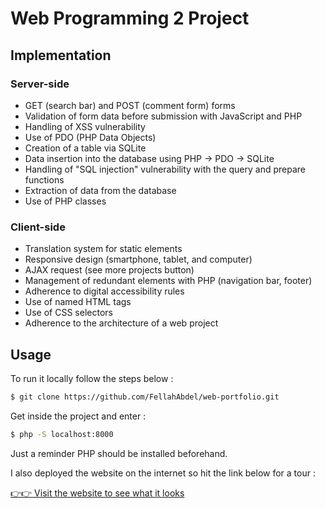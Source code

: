 # Web Programming 2 Project

## Implementation

### Server-side

- GET (search bar) and POST (comment form) forms
- Validation of form data before submission with JavaScript and PHP
- Handling of XSS vulnerability
- Use of PDO (PHP Data Objects)
- Creation of a table via SQLite
- Data insertion into the database using PHP -> PDO -> SQLite
- Handling of "SQL injection" vulnerability with the query and prepare functions
- Extraction of data from the database
- Use of PHP classes

### Client-side

- Translation system for static elements
- Responsive design (smartphone, tablet, and computer)
- AJAX request (see more projects button)
- Management of redundant elements with PHP (navigation bar, footer)
- Adherence to digital accessibility rules
- Use of named HTML tags
- Use of CSS selectors
- Adherence to the architecture of a web project

## Usage

To run it locally follow the steps below :

```bash
$ git clone https://github.com/FellahAbdel/web-portfolio.git
```

Get inside the project and enter :

```bash
$ php -S localhost:8000
```

Just a reminder PHP should be installed beforehand.

I also deployed the website on the internet so hit the link below for a tour :

[👉️👉️ Visit the website to see what it looks](http://fellah.alwaysdata.net/)
